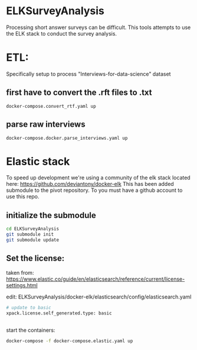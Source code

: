 # ELKSurveyAnalysis
Processing short answer surveys can be difficult. This tools attempts to use the ELK stack to conduct the survey analysis.


# ETL:
Specifically setup to process "Interviews-for-data-science" dataset



## first have to convert the .rft files to .txt
```
docker-compose.convert_rtf.yaml up
```

## parse raw interviews
```
docker-compose.docker.parse_interviews.yaml up
```

# Elastic stack

To speed up development we're using a community of the elk stack located here: https://github.com/deviantony/docker-elk
This has been added submodule to the pivot repository. To you must have a github account to use this repo.

## initialize the submodule
```sh
cd ELKSurveyAnalysis
git submodule init
git submodule update

```

## Set the license:
taken from: https://www.elastic.co/guide/en/elasticsearch/reference/current/license-settings.html

edit: ELKSurveyAnalysis/docker-elk/elasticsearch/config/elasticsearch.yaml
```sh
# update to basic
xpack.license.self_generated.type: basic
```

##

start the containers:
```sh
docker-compose -f docker-compose.elastic.yaml up 
```